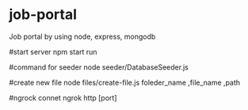 # job-portal
Job portal by using node, express, mongodb

#start server
npm start run

#command for seeder
node seeder/DatabaseSeeder.js 

#create new file 
node files/create-file.js foleder_name ,file_name ,path

#ngrock connet
ngrok http [port]

